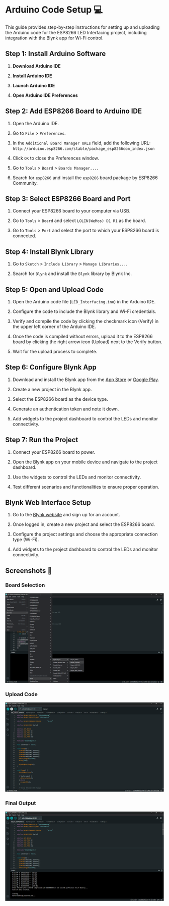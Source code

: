 # Arduino Code Setup 💻

This guide provides step-by-step instructions for setting up and uploading the Arduino code for the ESP8266 LED Interfacing project, including integration with the Blynk app for Wi-Fi control.

## Step 1: Install Arduino Software

1. **Download Arduino IDE**

2. **Install Arduino IDE**

3. **Launch Arduino IDE**

4. **Open Arduino IDE Preferences**

## Step 2: Add ESP8266 Board to Arduino IDE

1. Open the Arduino IDE.

2. Go to `File` > `Preferences`.

3. In the `Additional Board Manager URLs` field, add the following URL: <br> `http://arduino.esp8266.com/stable/package_esp8266com_index.json`

4. Click `OK` to close the Preferences window.

5. Go to `Tools` > `Board` > `Boards Manager...`.

6. Search for `esp8266` and install the `esp8266` board package by ESP8266 Community.

## Step 3: Select ESP8266 Board and Port

1. Connect your ESP8266 board to your computer via USB.

2. Go to `Tools` > `Board` and select `LOLIN(WeMos) D1 R1` as the board.

3. Go to `Tools` > `Port` and select the port to which your ESP8266 board is connected.

## Step 4: Install Blynk Library

1. Go to `Sketch` > `Include Library` > `Manage Libraries...`.

2. Search for `Blynk` and install the `Blynk` library by Blynk Inc.

## Step 5: Open and Upload Code

1. Open the Arduino code file (`LED_Interfacing.ino`) in the Arduino IDE.

2. Configure the code to include the Blynk library and Wi-Fi credentials.

3. Verify and compile the code by clicking the checkmark icon (Verify) in the upper left corner of the Arduino IDE.

4. Once the code is compiled without errors, upload it to the ESP8266 board by clicking the right arrow icon (Upload) next to the Verify button.

5. Wait for the upload process to complete.

## Step 6: Configure Blynk App

1. Download and install the Blynk app from the [App Store](https://apps.apple.com/us/app/blynk-control-arduino-raspberry/id808760481) or [Google Play](https://play.google.com/store/apps/details?id=cc.blynk).

2. Create a new project in the Blynk app.

3. Select the ESP8266 board as the device type.

4. Generate an authentication token and note it down.

5. Add widgets to the project dashboard to control the LEDs and monitor connectivity.

## Step 7: Run the Project

1. Connect your ESP8266 board to power.

2. Open the Blynk app on your mobile device and navigate to the project dashboard.

3. Use the widgets to control the LEDs and monitor connectivity.

4. Test different scenarios and functionalities to ensure proper operation.

## Blynk Web Interface Setup

1. Go to the [Blynk website](https://blynk.io/) and sign up for an account.

2. Once logged in, create a new project and select the ESP8266 board.

3. Configure the project settings and choose the appropriate connection type (Wi-Fi).

4. Add widgets to the project dashboard to control the LEDs and monitor connectivity.

## Screenshots 📸

### Board Selection

![Board Selection](../image/sc1.png)

### Upload Code

![Upload Code](../image/sc3.png)

### Final Output

![Final Output](../image/sc4.png)
